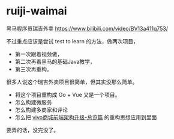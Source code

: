 # ruiji-waimai

黑马程序员瑞吉外卖 https://www.bilibili.com/video/BV13a411q753/

不过重点应该是尝试 test to learn 的方法，做两次项目，

- 第一次跟着视频做，
- 第二次再看黑马的基础Java教学，
- 第三次再重构。

很多人说这个瑞吉外卖项目很简单，但其实没那么简单。

- 将这个项目重构成 Go + Vue 又是一个项目。
- 怎么构建微服务
- 怎么构建多商家和评论
- 怎么把 [vivo商城前端架构升级-总览篇](https://mp.weixin.qq.com/s/vD9yvYNaxTQBLABik6aqNg) 的重构思想应用到里面

要弄的话，没完没了。
